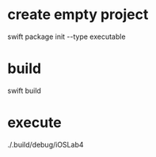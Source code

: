 # create empty project

swift package init --type executable

# build

swift build

# execute

./.build/debug/iOSLab4
